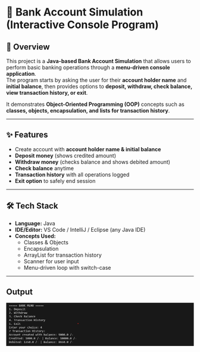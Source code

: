 # 🏦 Bank Account Simulation (Interactive Console Program)

## 📖 Overview  
This project is a **Java-based Bank Account Simulation** that allows users to perform basic banking operations through a **menu-driven console application**.  
The program starts by asking the user for their **account holder name** and **initial balance**, then provides options to **deposit, withdraw, check balance, view transaction history, or exit**.  

It demonstrates **Object-Oriented Programming (OOP)** concepts such as **classes, objects, encapsulation, and lists for transaction history**.

---

## ✨ Features  
-  Create account with **account holder name & initial balance**  
-  **Deposit money** (shows credited amount)  
-  **Withdraw money** (checks balance and shows debited amount)  
-  **Check balance** anytime  
-  **Transaction history** with all operations logged  
-  **Exit option** to safely end session  

---

## 🛠️ Tech Stack  
- **Language:** Java  
- **IDE/Editor:** VS Code / IntelliJ / Eclipse (any Java IDE)  
- **Concepts Used:**  
  - Classes & Objects  
  - Encapsulation  
  - ArrayList for transaction history  
  - Scanner for user input  
  - Menu-driven loop with switch-case  

---

## Output
![BankApp.opt](https://github.com/kaiffaraz/Java-Internship-Projects/blob/main/BankAC_Simulation/BankApp%20Opt.png?raw=true)

